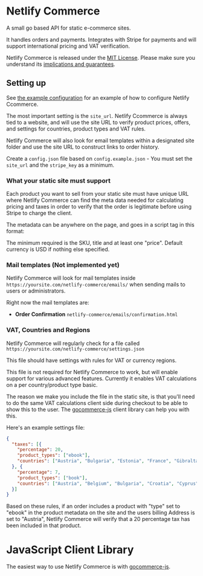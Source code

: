 # Netlify Commerce

A small go based API for static e-commerce sites.

It handles orders and payments. Integrates with Stripe for payments and will support
international pricing and VAT verification.

Netlify Commerce is released under the [MIT License](LICENSE).
Please make sure you understand its [implications and guarantees](https://writing.kemitchell.com/2016/09/21/MIT-License-Line-by-Line.html).

## Setting up

See [the example configuration](config.example.json) for an example of how to configure
Netlify Ccommerce.

The most important setting is the `site_url`. Netlify Ccommerce is always tied to a website,
and will use the site URL to verify product prices, offers, and settings for countries,
product types and VAT rules.

Netlify Commerce will also look for email templates within a designated site folder and use
the site URL to construct links to order history.

Create a `config.json` file based on `config.example.json` - You must set the `site_url`
and the `stripe_key` as a minimum.

### What your static site must support

Each product you want to sell from your static site must have unique URL where Netlify Commerce
can find the meta data needed for calculating pricing and taxes in order to verify that
the order is legitimate before using Stripe to charge the client.

The metadata can be anywhere on the page, and goes in a script tag in this format:

<script id="netlify-commerce-product" type="application/json">
{"sku": "my-product", "title": "My Product", "prices": [{"amount": "49.99"}], "type": "ebook"}
</script>

The minimum required is the SKU, title and at least one "price". Default currency is USD if nothing else specified.

### Mail templates (Not implemented yet)

Netlify Commerce will look for mail templates inside `https://yoursite.com/netlify-commerce/emails/`
when sending mails to users or administrators.

Right now the mail templates are:

* **Order Confirmation** `netlify-commerce/emails/confirmation.html`

### VAT, Countries and Regions

Netlify Commerce will regularly check for a file called `https://yoursite.com/netlify-commerce/settings.json`

This file should have settings with rules for VAT or currency regions.

This file is not required for Netlify Commerce to work, but will enable support for various advanced
features. Currently it enables VAT calculations on a per country/product type basic.

The reason we make you include the file in the static site, is that you'll need to do the same
VAT calculations client side during checkout to be able to show this to the user. The
[gocommerce-js](https://github.com/netlify/gocommerce-js) client library can help you with
this.

Here's an example settings file:

```json
{
  "taxes": [{
    "percentage": 20,
    "product_types": ["ebook"],
    "countries": ["Austria", "Bulgaria", "Estonia", "France", "Gibraltar", "Slovakia", "United Kingdom"]
  }, {
    "percentage": 7,
    "product_types": ["book"],
    "countries": ["Austria", "Belgium", "Bulgaria", "Croatia", "Cyprus", "Denmark", "Estonia"]
  }]
}
```

Based on these rules, if an order includes a product with "type" set to "ebook" in the product metadata
on the site and the users billing Address is set to "Austria", Netlify Commerce will verify that a 20 percentage
tax has been included in that product.


# JavaScript Client Library

The easiest way to use Netlify Commerce is with [gocommerce-js](https://github.com/netlify/gocommerce-js).
